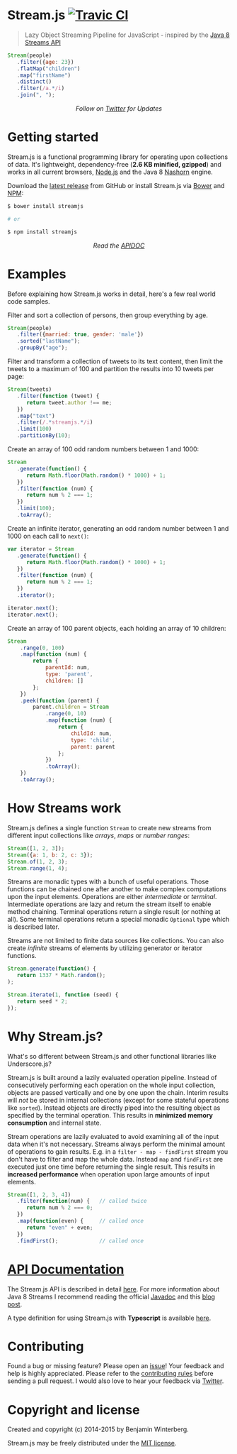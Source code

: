 Stream.js [![Travic CI](https://travis-ci.org/winterbe/streamjs.svg?branch=master)](https://travis-ci.org/winterbe/streamjs)
========================

> Lazy Object Streaming Pipeline for JavaScript - inspired by the [Java 8 Streams API](http://winterbe.com/posts/2014/07/31/java8-stream-tutorial-examples/)

```js
Stream(people)
   .filter({age: 23})
   .flatMap("children")
   .map("firstName")
   .distinct()
   .filter(/a.*/i)
   .join(", ");
```

<p align="center">
   <i>Follow on <a href="https://twitter.com/benontherun">Twitter</a> for Updates</i>
</p>

# Getting started

Stream.js is a functional programming library for operating upon collections of data. It's lightweight, dependency-free (**2.6 KB minified, gzipped**) and works in all current browsers, [Node.js](http://nodejs.org/) and the Java 8 [Nashorn](http://openjdk.java.net/projects/nashorn/) engine.

Download the [latest release](https://github.com/winterbe/streamjs/releases) from GitHub or install Stream.js via [Bower](http://bower.io/) and [NPM](https://www.npmjs.com/package/streamjs):

```bash
$ bower install streamjs

# or

$ npm install streamjs
```

<p align="center">
   <i>Read the <a href="https://github.com/winterbe/streamjs/blob/master/APIDOC.md">APIDOC</a></i>
</p>

# Examples

Before explaining how Stream.js works in detail, here's a few real world code samples.

Filter and sort a collection of persons, then group everything by age.

```js
Stream(people)
   .filter({married: true, gender: 'male'})
   .sorted("lastName");
   .groupBy("age");
```

Filter and transform a collection of tweets to its text content, then limit the tweets to a maximum of 100 and partition the results into 10 tweets per page:

```js
Stream(tweets)
   .filter(function (tweet) {
      return tweet.author !== me;
   })
   .map("text")
   .filter(/.*streamjs.*/i)
   .limit(100)
   .partitionBy(10);
```

Create an array of 100 odd random numbers between 1 and 1000:

```js
Stream
   .generate(function() {
      return Math.floor(Math.random() * 1000) + 1;
   })
   .filter(function (num) {
      return num % 2 === 1;
   })
   .limit(100);
   .toArray();
```

Create an infinite iterator, generating an odd random number between 1 and 1000 on each call to `next()`:

```js
var iterator = Stream
   .generate(function() {
      return Math.floor(Math.random() * 1000) + 1;
   })
   .filter(function (num) {
      return num % 2 === 1;
   })
   .iterator();

iterator.next();
iterator.next();
```

Create an array of 100 parent objects, each holding an array of 10 children:

```js
Stream
    .range(0, 100)
    .map(function (num) {
        return {
            parentId: num,
            type: 'parent',
            children: []
        };
    })
    .peek(function (parent) {
        parent.children = Stream
            .range(0, 10)
            .map(function (num) {
                return {
                    childId: num,
                    type: 'child',
                    parent: parent
                };
            })
            .toArray();
    })
    .toArray();
```

# How Streams work

Stream.js defines a single function `Stream` to create new streams from different input collections like _arrays_, _maps_ or _number ranges_:

```js
Stream([1, 2, 3]);
Stream({a: 1, b: 2, c: 3});
Stream.of(1, 2, 3);
Stream.range(1, 4);
```

Streams are monadic types with a bunch of useful operations. Those functions can be chained one after another to make complex computations upon the input elements. Operations are either *intermediate* or *terminal*. Intermediate operations are lazy and return the stream itself to enable method chaining. Terminal operations return a single result (or nothing at all). Some terminal operations return a special monadic `Optional` type which is described later.

Streams are not limited to finite data sources like collections. You can also create *infinite* streams of elements by utilizing generator or iterator functions.

```js
Stream.generate(function() {
   return 1337 * Math.random();
);
```

```js
Stream.iterate(1, function (seed) {
   return seed * 2;
});
```

# Why Stream.js?

What's so different between Stream.js and other functional libraries like Underscore.js?

Stream.js is built around a lazily evaluated operation pipeline. Instead of consecutively performing each operation on the whole input collection, objects are passed vertically and one by one upon the chain. Interim results will _not_ be stored in internal collections (except for some stateful operations like `sorted`). Instead objects are directly piped into the resulting object as specified by the terminal operation. This results in **minimized memory consumption** and internal state.

Stream operations are lazily evaluated to avoid examining all of the input data when it's not necessary. Streams always perform the minimal amount of operations to gain results. E.g. in a `filter - map - findFirst` stream you don't have to filter and map the whole data. Instead `map` and `findFirst` are executed just one time before returning the single result. This results in **increased performance** when operation upon large amounts of input elements.

```js
Stream([1, 2, 3, 4])
   .filter(function(num) {   // called twice
      return num % 2 === 0;
   })
   .map(function(even) {     // called once
      return "even" + even;
   })
   .findFirst();             // called once
```

# [API Documentation](https://github.com/winterbe/streamjs/blob/master/APIDOC.md)

The Stream.js API is described in detail [here](https://github.com/winterbe/streamjs/blob/master/APIDOC.md). For more information about Java 8 Streams I recommend reading the official [Javadoc](http://docs.oracle.com/javase/8/docs/api/java/util/stream/package-summary.html) and this [blog post](http://winterbe.com/posts/2014/07/31/java8-stream-tutorial-examples/).

A type definition for using Stream.js with **Typescript** is available [here](https://github.com/borisyankov/DefinitelyTyped/tree/master/streamjs).

# Contributing

Found a bug or missing feature? Please open an [issue](https://github.com/winterbe/streamjs/issues)! Your feedback and help is highly appreciated. Please refer to the [contributing rules](https://github.com/winterbe/streamjs/blob/master/CONTRIBUTING.md) before sending a pull request. I would also love to hear your feedback via [Twitter](https://twitter.com/benontherun).

# Copyright and license

Created and copyright (c) 2014-2015 by Benjamin Winterberg.

Stream.js may be freely distributed under the [MIT license](https://github.com/winterbe/streamjs/blob/master/LICENSE).
